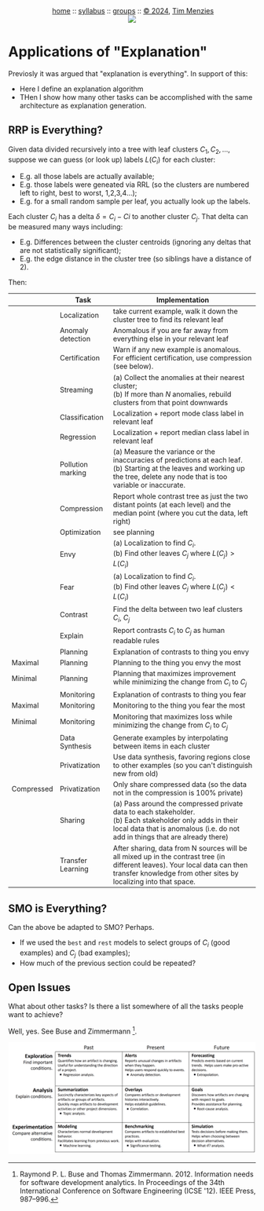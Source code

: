 <a name=top><br>
  <p align=center>&nbsp;<a href="/README.md#top">home</a> ::
  <a href="/docs/syllabus.md#top">syllabus</a> ::
  <a href="https://docs.google.com/spreadsheets/d/16yxmklx4zvmfAHE7QocOQZZ4v4UxD5ktJHWMJEjBcMI/edit#gid=0">groups</a> ::
  <a href="/LICENSE.md#top">&copy;&nbsp;2024</a>, <a href="http:/timm.fyi">Tim Menzies</a><br>
  <a href="/README.md#top"><img width=600  
     src="/etc/img/ase24.png"></a></p>


# Applications of "Explanation"

Previosly it was argued that "explanation is everything". In support of this:

- Here  I define an explanation algorithm
- THen I show how many other tasks can be accomplished with the same architecture as explanation generation.

## RRP is Everything?

Given data divided recursively into a tree with leaf clusters $C_1, C_2,...$, suppose we can guess (or look up) labels $L(C_i)$  for each cluster:

- E.g. all those labels are actually available;
- E.g. those labels were geneated via RRL (so the clusters are numbered left to right, best to worst, 1,2,3,4...);
- E.g. for a small  random sample  per leaf, you actually look up the labels.


Each cluster $C_i$ has a delta $\delta = C_i - Ci$ to another cluster $C_j$. That delta can be measured many ways including:

- E.g. Differences between the cluster centroids (ignoring any deltas that are not statistically significant);
- E.g. the edge distance in the cluster tree (so siblings have a distance of 2).


Then:

|  |Task| Implementation|
|--|----|----------------|
||Localization | take current example, walk it down the cluster tree to find its relevant leaf|
||Anomaly detection|Anomalous if you are far away from everything else in your relevant leaf|
||Certification| Warn if any new example is anomalous. <br>For efficient certification, use compression (see below).|
||Streaming| (a) Collect the anomalies at their nearest cluster; <br> (b) If more than $N$ anomalies, rebuild clusters from that point downwards|
||Classification | Localization + report mode class label in relevant leaf|
||Regression | Localization + report median class label in relevant leaf|
||Pollution marking|(a) Measure the variance or the inaccuracies of predictions at each leaf. <br>(b) Starting at the leaves and working up the tree, delete any node that is too variable or inaccurate.|
||Compression| Report whole contrast tree as just the two distant points (at each level) and the median point (where you cut the data, left right)|
||Optimization| see planning|
||Envy| (a) Localization to find $C_i$. <br> (b) Find other leaves $C_j$ where $L(C_j) > L(C_i)$ |
||Fear| (a) Localization to find $C_i$. <br> (b) Find other leaves $C_j$ where $L(C_j) < L(C_i)$ |
||Contrast| Find the delta between two leaf clusters $C_i$, $C_j$|
||Explain| Report contrasts $C_i$ to $C_j$ as human readable rules|
||Planning| Explanation of contrasts to thing you envy|  
|Maximal|Planning| Planning to the thing you envy the most|  
|Minimal|Planning| Planning that maximizes improvement while  minimizing the change from $C_i$ to $C_j$|
||Monitoring| Explanation of contrasts to thing you fear|  
|Maximal|Monitoring| Monitoring  to the thing you fear the most|  
|Minimal|Monitoring| Monitoring that maximizes loss while minimizing  the change  from $C_i$ to $C_j$|
||Data Synthesis| Generate examples by interpolating between items in each cluster|
||Privatization| Use data synthesis, favoring regions close to other examples (so you can't distinguish new from old)|
|Compressed|Privatization| Only share compressed data (so the data not in the compression is 100% private)|
||Sharing| (a) Pass around the compressed private data to each stakeholder.<br>(b) Each stakeholder only adds in their local data that is anomalous (i.e. do not add in things that are already there)|
||Transfer Learning| After sharing, data from N sources will be all mixed up in the contrast tree (in different leaves). Your local data can then transfer knowledge from other sites by localizing into that space.|

## SMO is Everything?
Can the above be adapted to SMO? Perhaps. 

- If we used the `best` and `rest` models to select groups of $C_i$ (good examples) and $C_j$ (bad examples);
- How much of the previous section could be repeated?

## Open Issues

What about other tasks? Is there a list somewhere of all the tasks people want to achieve? 

Well, yes. See Buse and Zimmermann [^buse12].

![](buse.png)

[^buse12]: Raymond P. L. Buse and Thomas Zimmermann. 2012. Information needs for software development analytics. In Proceedings of the 34th International Conference on Software Engineering (ICSE '12). IEEE Press, 987–996.



